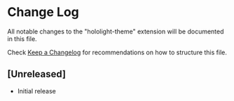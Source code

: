 # Change Log
All notable changes to the "hololight-theme" extension will be documented in this file.

Check [Keep a Changelog](http://keepachangelog.com/) for recommendations on how to structure this file.

## [Unreleased]
- Initial release
